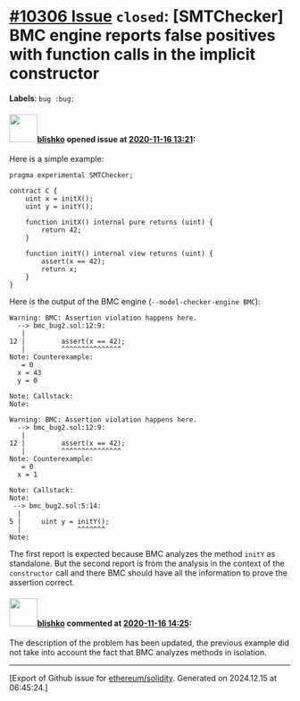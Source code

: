 # [\#10306 Issue](https://github.com/ethereum/solidity/issues/10306) `closed`: [SMTChecker] BMC engine reports false positives with function calls in the implicit constructor
**Labels**: `bug :bug:`


#### <img src="https://avatars.githubusercontent.com/u/16404346?v=4" width="50">[blishko](https://github.com/blishko) opened issue at [2020-11-16 13:21](https://github.com/ethereum/solidity/issues/10306):

Here is a simple example:
```
pragma experimental SMTChecker;

contract C {
    uint x = initX();
    uint y = initY();

    function initX() internal pure returns (uint) {
        return 42;
    }

    function initY() internal view returns (uint) {
        assert(x == 42);
        return x;
    }
}
```

Here is the output of the BMC engine (`--model-checker-engine BMC`):

```
Warning: BMC: Assertion violation happens here.
  --> bmc_bug2.sol:12:9:
   |
12 |         assert(x == 42);
   |         ^^^^^^^^^^^^^^^
Note: Counterexample:
   = 0
  x = 43
  y = 0

Note: Callstack:
Note:

Warning: BMC: Assertion violation happens here.
  --> bmc_bug2.sol:12:9:
   |
12 |         assert(x == 42);
   |         ^^^^^^^^^^^^^^^
Note: Counterexample:
   = 0
  x = 1

Note: Callstack:
Note:
 --> bmc_bug2.sol:5:14:
  |
5 |     uint y = initY();
  |              ^^^^^^^
Note:
```
The  first report is expected because BMC analyzes the method `initY` as standalone.
But the second report is from the analysis in the context of the `constructor` call and there BMC should have all the information to prove the assertion correct.

#### <img src="https://avatars.githubusercontent.com/u/16404346?v=4" width="50">[blishko](https://github.com/blishko) commented at [2020-11-16 14:25](https://github.com/ethereum/solidity/issues/10306#issuecomment-728095079):

The description of the problem has been updated, the previous example did not take into account the fact that BMC analyzes methods in isolation.


-------------------------------------------------------------------------------



[Export of Github issue for [ethereum/solidity](https://github.com/ethereum/solidity). Generated on 2024.12.15 at 06:45:24.]
